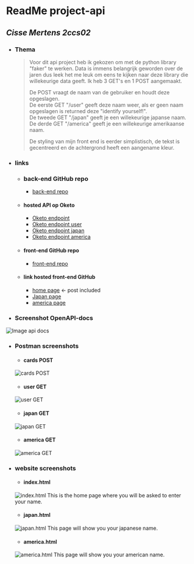 # **ReadMe project-api**
## _Cisse Mertens 2ccs02_
* ### Thema
  > Voor dit api project heb ik gekozen om met de python library "faker" te werken. Data is immens belangrijk geworden over de jaren dus leek het me leuk om eens te kijken naar deze library die willekeurige data geeft. Ik heb 3 GET's en 1 POST aangemaakt.
  >
  > De POST vraagt de naam van de gebruiker en houdt deze opgeslagen.<br />
  > De eerste GET "/user" geeft deze naam weer, als er geen naam opgeslagen is returned deze "identify yourself!".<br />
  > De tweede GET "/japan" geeft je een willekeurige japanse naam.<br />
  > De derde GET "/america" geeft je een willekeurige amerikaanse naam.<br /> 
  > 
  > De styling van mijn front end is eerder simplistisch, de tekst is gecentreerd en de achtergrond heeft een aangename kleur.
 
* ### links
  * ### back-end GitHub repo
    * [back-end repo](https://github.com/CisseM03/project-api)
  * #### hosted API op Oketo
    * [Oketo endpoint](https://faker-project-cissem03.cloud.okteto.net)
    * [Oketo endpoint user](https://faker-project-cissem03.cloud.okteto.net/user)
    * [Oketo endpoint japan](https://faker-project-cissem03.cloud.okteto.net/japan)
    * [Oketo endpoint america](https://faker-project-cissem03.cloud.okteto.net/america)
 
  * #### front-end GitHub repo
    * [front-end repo](https://github.com/CisseM03/CisseM03.github.io)
  * #### link hosted front-end GitHub
    * [home page](https://cissem03.github.io) <- post included
    * [Japan page](https://cissem03.github.io/japan.html)
    * [america page](https://cissem03.github.io/america.html)

* ### Screenshot OpenAPI-docs
![Image api docs](https://i.imgur.com/zSoCK5L.png)
* ### Postman screenshots
  * #### cards POST
  ![cards POST](https://i.imgur.com/X29hAtz.png)
  * #### user GET
  ![user GET](https://i.imgur.com/1fIZiS7.png)
  * #### japan GET
  ![japan GET](https://i.imgur.com/rRTHygW.png)
  * #### america GET
  ![america GET](https://i.imgur.com/NKLydLO.png)

* ### website screenshots
  * #### index.html
  ![index.html](https://i.imgur.com/syZW9Ie.png)
  This is the home page where you will be asked to enter your name.
  * #### japan.html
  ![japan.html](https://i.imgur.com/TivFwUi.png)
  This page will show you your japanese name.
  * #### america.html
  ![america.html](https://i.imgur.com/8QXQfC3.png)
  This page will show you your american name.
 
